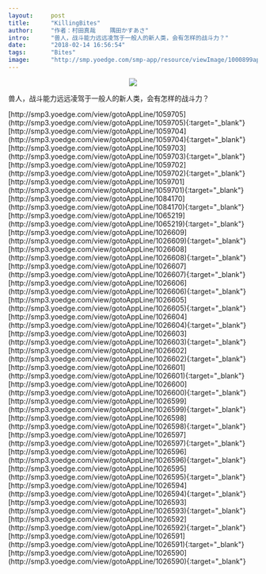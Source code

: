 ```yaml
---
layout:     post
title:      "KillingBites"
author:     "作者：村田真哉    隅田かすあさ"
intro:      "兽人，战斗能力远远凌驾于一般人的新人类，会有怎样的战斗力？"
date:       "2018-02-14 16:56:54"
tags:       "Bites"
image:      "http://smp.yoedge.com/smp-app/resource/viewImage/1000899appline.png"
---
```

<div style="text-align: center">
<p><img src="http://smp.yoedge.com/smp-app/resource/viewImage/1000899appline.png"/></p>
</div>
<p class="post-meta">
<span>兽人，战斗能力远远凌驾于一般人的新人类，会有怎样的战斗力？</span>
</p>
[http://smp3.yoedge.com/view/gotoAppLine/1059705](http://smp3.yoedge.com/view/gotoAppLine/1059705){:target="_blank"}
[http://smp3.yoedge.com/view/gotoAppLine/1059704](http://smp3.yoedge.com/view/gotoAppLine/1059704){:target="_blank"}
[http://smp3.yoedge.com/view/gotoAppLine/1059703](http://smp3.yoedge.com/view/gotoAppLine/1059703){:target="_blank"}
[http://smp3.yoedge.com/view/gotoAppLine/1059702](http://smp3.yoedge.com/view/gotoAppLine/1059702){:target="_blank"}
[http://smp3.yoedge.com/view/gotoAppLine/1059701](http://smp3.yoedge.com/view/gotoAppLine/1059701){:target="_blank"}
[http://smp3.yoedge.com/view/gotoAppLine/1084170](http://smp3.yoedge.com/view/gotoAppLine/1084170){:target="_blank"}
[http://smp3.yoedge.com/view/gotoAppLine/1065219](http://smp3.yoedge.com/view/gotoAppLine/1065219){:target="_blank"}
[http://smp3.yoedge.com/view/gotoAppLine/1026609](http://smp3.yoedge.com/view/gotoAppLine/1026609){:target="_blank"}
[http://smp3.yoedge.com/view/gotoAppLine/1026608](http://smp3.yoedge.com/view/gotoAppLine/1026608){:target="_blank"}
[http://smp3.yoedge.com/view/gotoAppLine/1026607](http://smp3.yoedge.com/view/gotoAppLine/1026607){:target="_blank"}
[http://smp3.yoedge.com/view/gotoAppLine/1026606](http://smp3.yoedge.com/view/gotoAppLine/1026606){:target="_blank"}
[http://smp3.yoedge.com/view/gotoAppLine/1026605](http://smp3.yoedge.com/view/gotoAppLine/1026605){:target="_blank"}
[http://smp3.yoedge.com/view/gotoAppLine/1026604](http://smp3.yoedge.com/view/gotoAppLine/1026604){:target="_blank"}
[http://smp3.yoedge.com/view/gotoAppLine/1026603](http://smp3.yoedge.com/view/gotoAppLine/1026603){:target="_blank"}
[http://smp3.yoedge.com/view/gotoAppLine/1026602](http://smp3.yoedge.com/view/gotoAppLine/1026602){:target="_blank"}
[http://smp3.yoedge.com/view/gotoAppLine/1026601](http://smp3.yoedge.com/view/gotoAppLine/1026601){:target="_blank"}
[http://smp3.yoedge.com/view/gotoAppLine/1026600](http://smp3.yoedge.com/view/gotoAppLine/1026600){:target="_blank"}
[http://smp3.yoedge.com/view/gotoAppLine/1026599](http://smp3.yoedge.com/view/gotoAppLine/1026599){:target="_blank"}
[http://smp3.yoedge.com/view/gotoAppLine/1026598](http://smp3.yoedge.com/view/gotoAppLine/1026598){:target="_blank"}
[http://smp3.yoedge.com/view/gotoAppLine/1026597](http://smp3.yoedge.com/view/gotoAppLine/1026597){:target="_blank"}
[http://smp3.yoedge.com/view/gotoAppLine/1026596](http://smp3.yoedge.com/view/gotoAppLine/1026596){:target="_blank"}
[http://smp3.yoedge.com/view/gotoAppLine/1026595](http://smp3.yoedge.com/view/gotoAppLine/1026595){:target="_blank"}
[http://smp3.yoedge.com/view/gotoAppLine/1026594](http://smp3.yoedge.com/view/gotoAppLine/1026594){:target="_blank"}
[http://smp3.yoedge.com/view/gotoAppLine/1026593](http://smp3.yoedge.com/view/gotoAppLine/1026593){:target="_blank"}
[http://smp3.yoedge.com/view/gotoAppLine/1026592](http://smp3.yoedge.com/view/gotoAppLine/1026592){:target="_blank"}
[http://smp3.yoedge.com/view/gotoAppLine/1026591](http://smp3.yoedge.com/view/gotoAppLine/1026591){:target="_blank"}
[http://smp3.yoedge.com/view/gotoAppLine/1026590](http://smp3.yoedge.com/view/gotoAppLine/1026590){:target="_blank"}


